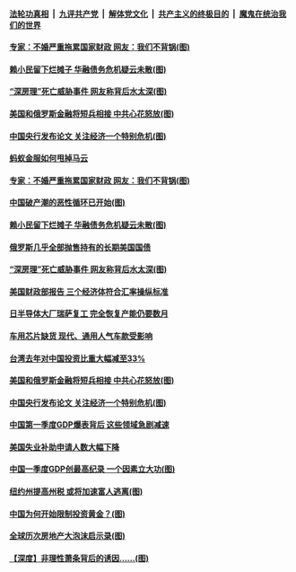 ####  [法轮功真相](../../../../basic/blob/master/README.md?t=04181732) &nbsp;|&nbsp; [九评共产党](../../../../9ping.md/blob/master/README.md?t=04181732) &nbsp;|&nbsp; [解体党文化](../../../../jtdwh.md/blob/master/README.md?t=04181732)  &nbsp;|&nbsp; [共产主义的终极目的](../../../../gczydzjmd.md/blob/master/README.md?t=04181732) &nbsp;|&nbsp; [魔鬼在统治我们的世界](../../../../mgztzwmdsj.md/blob/master/README.md?t=04181732) 


#### [专家：不婚严重拖累国家财政 网友：我们不背锅(图)](../pages/p5/969077.md?t=04181732) 

#### [赖小民留下烂摊子 华融债务危机疑云未散(图)](../pages/p5/969040.md?t=04181732) 

#### [“深房理”死亡威胁事件 网友称背后水太深(图)](../pages/p5/968987.md?t=04181732) 

#### [美国和俄罗斯金融将短兵相接 中共心花怒放(图)](../pages/p5/968958.md?t=04181732) 

#### [中国央行发布论文 关注经济一个特别危机(图)](../pages/p5/968944.md?t=04181732) 

#### [蚂蚁金服如何甩掉马云](../pages/p5/969116.md?t=04181732) 


#### [专家：不婚严重拖累国家财政 网友：我们不背锅(图)](../pages/p5/969077.md?t=04181732) 

#### [中国破产潮的恶性循环已开始(图)](../pages/p5/969047.md?t=04181732) 

#### [赖小民留下烂摊子 华融债务危机疑云未散(图)](../pages/p5/969040.md?t=04181732) 

#### [俄罗斯几乎全部抛售持有的长期美国国债](../pages/p5/969032.md?t=04181732) 

#### [“深房理”死亡威胁事件 网友称背后水太深(图)](../pages/p5/968987.md?t=04181732) 

#### [美国财政部报告 三个经济体符合汇率操纵标准](../pages/p5/969031.md?t=04181732) 

#### [日半导体大厂瑞萨复工 完全恢复产能仍要数月](../pages/p5/969009.md?t=04181732) 

#### [车用芯片缺货 现代、通用人气车款受影响](../pages/p5/969007.md?t=04181732) 

#### [台湾去年对中国投资比重大幅减至33%](../pages/p5/969005.md?t=04181732) 

#### [美国和俄罗斯金融将短兵相接 中共心花怒放(图)](../pages/p5/968958.md?t=04181732) 

#### [中国央行发布论文 关注经济一个特别危机(图)](../pages/p5/968944.md?t=04181732) 

#### [中国第一季度GDP爆表背后 这些领域急剧减速](../pages/p5/968939.md?t=04181732) 

#### [美国失业补助申请人数大幅下降](../pages/p5/968938.md?t=04181732) 

#### [中国一季度GDP创最高纪录 一个因素立大功(图)](../pages/p5/968937.md?t=04181732) 

#### [纽约州提高州税 或将加速富人逃离(图)](../pages/p5/968906.md?t=04181732) 

#### [中国为何开始限制投资黄金？(图)](../pages/p5/968910.md?t=04181732) 

#### [全球历次房地产大泡沫启示录(图)](../pages/p5/968912.md?t=04181732) 

#### [【深度】非理性萧条背后的诱因……(图)](../pages/p5/968904.md?t=04181732) 

